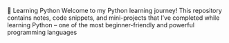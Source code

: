 🐍 Learning Python
Welcome to my Python learning journey!
This repository contains notes, code snippets, and mini-projects that I’ve completed while learning Python – one of the most beginner-friendly and powerful programming languages
